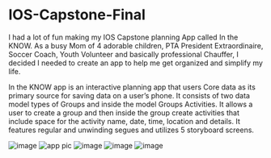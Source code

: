 # IOS-Capstone-Final
I had a lot of fun making my IOS Capstone planning App called In the KNOW.  As a busy Mom of 4 adorable children, PTA President Extraordinaire, 
Soccer Coach, Youth Volunteer and basically professional Chauffer, I decided I needed to create an app to help me get organized and simplify my life.

In the KNOW app is an interactive planning app that users Core data as its primary source for saving data on a user’s phone.  It consists of two 
data model types of Groups and inside the model Groups Activities.  It allows a user to create a group and then inside the group create activities 
that include space for the activity name, date, time, location and details.  It features regular and unwinding segues and utilizes 5 storyboard screens.

![image](https://user-images.githubusercontent.com/55808115/222842931-1b64836c-bce7-4d5e-8807-a2087972bef2.png)
![app pic](https://user-images.githubusercontent.com/55808115/222842791-a35e6a01-8f78-4cbf-9d96-173ee8d4f91e.png)
![image](https://user-images.githubusercontent.com/55808115/222843270-e6343ad2-635b-406e-8d6d-95d2ee125710.png)
![image](https://user-images.githubusercontent.com/55808115/222843534-ef540aa2-acea-4423-9090-86741d21f34f.png)
![image](https://user-images.githubusercontent.com/55808115/222843626-64f8d6e7-a50d-4303-838c-8fdd3f47cb0a.png)
